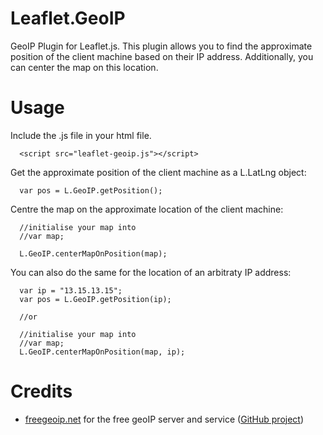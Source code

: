 Leaflet.GeoIP
=============

GeoIP Plugin for Leaflet.js. This plugin allows you to find the approximate position of the client machine based on their IP address. Additionally, you can center the map on this location.


Usage
=============
Include the .js file in your html file.
```
  <script src="leaflet-geoip.js"></script>
```
Get the approximate position of the client machine as a L.LatLng object:
```
  var pos = L.GeoIP.getPosition();
```
Centre the map on the approximate location of the client machine:
```
  //initialise your map into
  //var map;

  L.GeoIP.centerMapOnPosition(map);
```
You can also do the same for the location of an arbitraty IP address:
```
  var ip = "13.15.13.15";
  var pos = L.GeoIP.getPosition(ip);
  
  //or
  
  //initialise your map into
  //var map;
  L.GeoIP.centerMapOnPosition(map, ip);
```

Credits
=============
* [freegeoip.net](http://freegeoip.net) for the free geoIP server and service ([GitHub project](https://github.com/fiorix/freegeoip))
